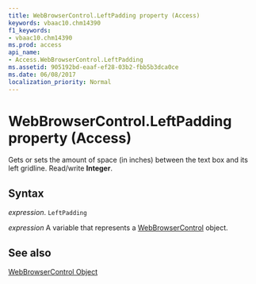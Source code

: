```yaml
---
title: WebBrowserControl.LeftPadding property (Access)
keywords: vbaac10.chm14390
f1_keywords:
- vbaac10.chm14390
ms.prod: access
api_name:
- Access.WebBrowserControl.LeftPadding
ms.assetid: 905192bd-eaaf-ef28-03b2-fbb5b3dca0ce
ms.date: 06/08/2017
localization_priority: Normal
---
```



# WebBrowserControl.LeftPadding property (Access)

Gets or sets the amount of space (in inches) between the text box and its left gridline. Read/write  **Integer**.


## Syntax

_expression_. `LeftPadding`

_expression_ A variable that represents a [WebBrowserControl](Access.WebBrowserControl.md) object.


## See also


[WebBrowserControl Object](Access.WebBrowserControl.md)

